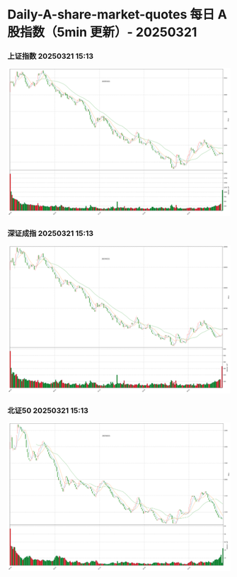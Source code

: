 
# Daily-A-share-market-quotes 每日 A 股指数（5min 更新）- 20250321

### 上证指数 20250321 15:13
![](./fig/2025/3/20250321-sh000001.png)

### 深证成指 20250321 15:13
![](./fig/2025/3/20250321-sz399001.png)

### 北证50 20250321 15:13
![](./fig/2025/3/20250321-bj899050.png)
